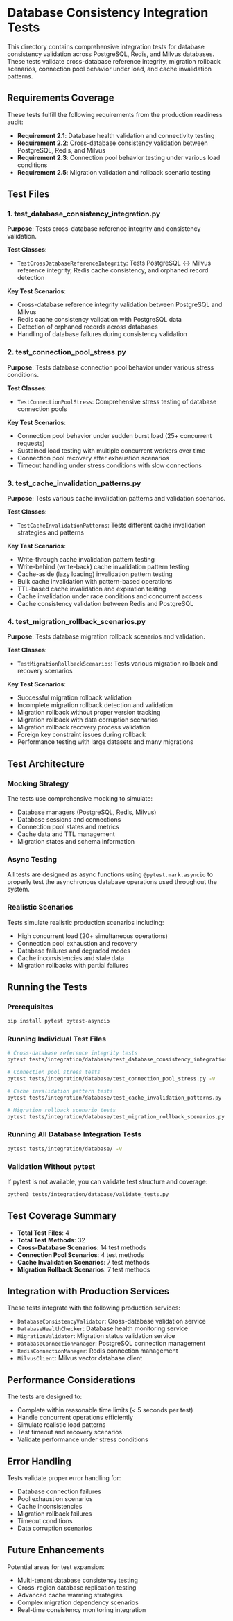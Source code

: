 # Database Consistency Integration Tests

This directory contains comprehensive integration tests for database consistency validation across PostgreSQL, Redis, and Milvus databases. These tests validate cross-database reference integrity, migration rollback scenarios, connection pool behavior under load, and cache invalidation patterns.

## Requirements Coverage

These tests fulfill the following requirements from the production readiness audit:

- **Requirement 2.1**: Database health validation and connectivity testing
- **Requirement 2.2**: Cross-database consistency validation between PostgreSQL, Redis, and Milvus
- **Requirement 2.3**: Connection pool behavior testing under various load conditions
- **Requirement 2.5**: Migration validation and rollback scenario testing

## Test Files

### 1. test_database_consistency_integration.py

**Purpose**: Tests cross-database reference integrity and consistency validation.

**Test Classes**:
- `TestCrossDatabaseReferenceIntegrity`: Tests PostgreSQL ↔ Milvus reference integrity, Redis cache consistency, and orphaned record detection

**Key Test Scenarios**:
- Cross-database reference integrity validation between PostgreSQL and Milvus
- Redis cache consistency validation with PostgreSQL data
- Detection of orphaned records across databases
- Handling of database failures during consistency validation

### 2. test_connection_pool_stress.py

**Purpose**: Tests database connection pool behavior under various stress conditions.

**Test Classes**:
- `TestConnectionPoolStress`: Comprehensive stress testing of database connection pools

**Key Test Scenarios**:
- Connection pool behavior under sudden burst load (25+ concurrent requests)
- Sustained load testing with multiple concurrent workers over time
- Connection pool recovery after exhaustion scenarios
- Timeout handling under stress conditions with slow connections

### 3. test_cache_invalidation_patterns.py

**Purpose**: Tests various cache invalidation patterns and validation scenarios.

**Test Classes**:
- `TestCacheInvalidationPatterns`: Tests different cache invalidation strategies and patterns

**Key Test Scenarios**:
- Write-through cache invalidation pattern testing
- Write-behind (write-back) cache invalidation pattern testing
- Cache-aside (lazy loading) invalidation pattern testing
- Bulk cache invalidation with pattern-based operations
- TTL-based cache invalidation and expiration testing
- Cache invalidation under race conditions and concurrent access
- Cache consistency validation between Redis and PostgreSQL

### 4. test_migration_rollback_scenarios.py

**Purpose**: Tests database migration rollback scenarios and validation.

**Test Classes**:
- `TestMigrationRollbackScenarios`: Tests various migration rollback and recovery scenarios

**Key Test Scenarios**:
- Successful migration rollback validation
- Incomplete migration rollback detection and validation
- Migration rollback without proper version tracking
- Migration rollback with data corruption scenarios
- Migration rollback recovery process validation
- Foreign key constraint issues during rollback
- Performance testing with large datasets and many migrations

## Test Architecture

### Mocking Strategy

The tests use comprehensive mocking to simulate:
- Database managers (PostgreSQL, Redis, Milvus)
- Database sessions and connections
- Connection pool states and metrics
- Cache data and TTL management
- Migration states and schema information

### Async Testing

All tests are designed as async functions using `@pytest.mark.asyncio` to properly test the asynchronous database operations used throughout the system.

### Realistic Scenarios

Tests simulate realistic production scenarios including:
- High concurrent load (20+ simultaneous operations)
- Connection pool exhaustion and recovery
- Database failures and degraded modes
- Cache inconsistencies and stale data
- Migration rollbacks with partial failures

## Running the Tests

### Prerequisites

```bash
pip install pytest pytest-asyncio
```

### Running Individual Test Files

```bash
# Cross-database reference integrity tests
pytest tests/integration/database/test_database_consistency_integration.py -v

# Connection pool stress tests
pytest tests/integration/database/test_connection_pool_stress.py -v

# Cache invalidation pattern tests
pytest tests/integration/database/test_cache_invalidation_patterns.py -v

# Migration rollback scenario tests
pytest tests/integration/database/test_migration_rollback_scenarios.py -v
```

### Running All Database Integration Tests

```bash
pytest tests/integration/database/ -v
```

### Validation Without pytest

If pytest is not available, you can validate test structure and coverage:

```bash
python3 tests/integration/database/validate_tests.py
```

## Test Coverage Summary

- **Total Test Files**: 4
- **Total Test Methods**: 32
- **Cross-Database Scenarios**: 14 test methods
- **Connection Pool Scenarios**: 4 test methods  
- **Cache Invalidation Scenarios**: 7 test methods
- **Migration Rollback Scenarios**: 7 test methods

## Integration with Production Services

These tests integrate with the following production services:

- `DatabaseConsistencyValidator`: Cross-database validation service
- `DatabaseHealthChecker`: Database health monitoring service
- `MigrationValidator`: Migration status validation service
- `DatabaseConnectionManager`: PostgreSQL connection management
- `RedisConnectionManager`: Redis connection management
- `MilvusClient`: Milvus vector database client

## Performance Considerations

The tests are designed to:
- Complete within reasonable time limits (< 5 seconds per test)
- Handle concurrent operations efficiently
- Simulate realistic load patterns
- Test timeout and recovery scenarios
- Validate performance under stress conditions

## Error Handling

Tests validate proper error handling for:
- Database connection failures
- Pool exhaustion scenarios
- Cache inconsistencies
- Migration rollback failures
- Timeout conditions
- Data corruption scenarios

## Future Enhancements

Potential areas for test expansion:
- Multi-tenant database consistency testing
- Cross-region database replication testing
- Advanced cache warming strategies
- Complex migration dependency scenarios
- Real-time consistency monitoring integration